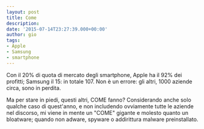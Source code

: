 ```yaml
---
layout: post
title: Come
description:
date: '2015-07-14T23:27:39.000+00:00'
author: gio
tags:
- Apple
- Samsung
- smartphone
---
```


Con il 20% di quota di mercato degli smartphone, Apple ha il 92% dei profitti; Samsung il 15: in totale 107. Non è un errore: gli altri, 1000 aziende circa, sono in perdita.

Ma per stare in piedi, questi altri, COME fanno? Considerando anche solo qualche caso di quest'anno, e non includendo ovviamente tutte le aziende nel discorso, mi viene in mente un "COME" gigante e molesto quanto un bloatware; quando non adware, spyware o addirittura malware preinstallato.

